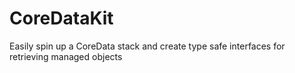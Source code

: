 # CoreDataKit
Easily spin up a CoreData stack and create type safe interfaces for retrieving managed objects
